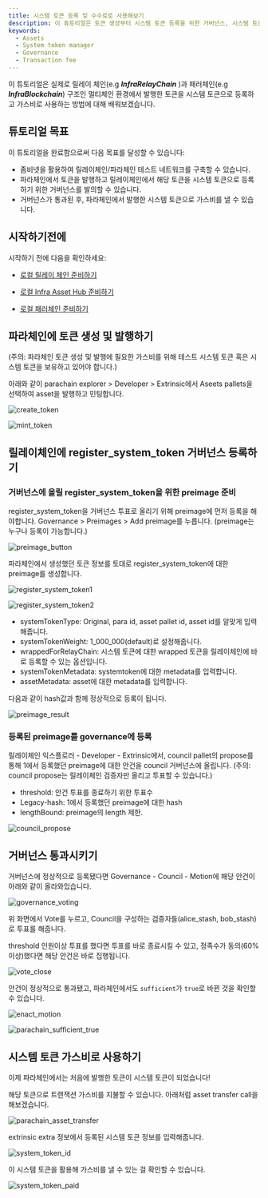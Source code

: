 ```yaml
---
title: 시스템 토큰 등록 및 수수료로 사용해보기
description: 이 튜토리얼은 토큰 생성부터 시스템 토큰 등록을 위한 거버넌스, 시스템 토큰 사용까지의 일련의 과정에 대해 배웁니다.
keywords:
  - Assets
  - System token manager
  - Governance
  - Transaction fee
---
```


이 튜토리얼은 실제로 릴레이 체인(e.g **_InfraRelayChain_** )과 패러체인(e.g **_InfraBlockchain_**) 구조인 멀티체인 환경에서 발행한 토큰을 시스템 토큰으로 등록하고 가스비로 사용하는 방법에 대해 배워보겠습니다.

## 튜토리얼 목표

이 튜토리얼을 완료함으로써 다음 목표를 달성할 수 있습니다:

- 좀비넷을 활용하여 릴레이체인/파라체인 테스트 네트워크를 구축할 수 있습니다.
- 파라체인에서 토큰을 발행하고 릴레이체인에서 해당 토큰을 시스템 토큰으로 등록하기 위한 거버넌스를 발의할 수 있습니다.
- 거버넌스가 통과된 후, 파라체인에서 발행한 시스템 토큰으로 가스비를 낼 수 있습니다.

## 시작하기전에

시작하기 전에 다음을 확인하세요:

- [로컬 릴레이 체인 준비하기](../../tutorials/build-a-parachain/prepare-a-local-relay-chain.ko.md)

- [로컬 Infra Asset Hub 준비하기]()

- [로컬 패러체인 준비하기](../../tutorials/build-a-parachain/connect-a-local-parachain.ko.md) 

## 파라체인에 토큰 생성 및 발행하기

(주의: 파라체인 토큰 생성 및 발행에 필요한 가스비를 위해 테스트 시스템 토큰 혹은 시스템 토큰을 보유하고 있어야 합니다.)

아래와 같이 parachain explorer > Developer > Extrinsic에서 Aseets pallets을 선택하여 asset을 발행하고 민팅합니다.

![create_token](../../../media/images/docs/infrablockspace/create_token.png)

![mint_token](../../../media/images/docs/infrablockspace/mint_token.png)

## 릴레이체인에 register_system_token 거버넌스 등록하기

### 거버넌스에 올릴 register_system_token을 위한 preimage 준비

register_system_token을 거버넌스 투표로 올리기 위해 preimage에 먼저 등록을 해야합니다.
Governance > Preimages > Add preimage를 누릅니다.
(preimage는 누구나 등록이 가능합니다.)

![preimage_button](../../../media/images/docs/infrablockspace/preimage_button.png)

파라체인에서 생성했던 토큰 정보를 토대로 register_system_token에 대한 preimage를 생성합니다.

![register_system_token1](../../../media/images/docs/infrablockspace/register_system_token1.png)

![register_system_token2](../../../media/images/docs/infrablockspace/register_system_token2.png)

- systemTokenType: Original, para id, asset pallet id, asset id를 알맞게 입력해줍니다.
- systemTokenWeight: 1_000_000(default)로 설정해줍니다.
- wrappedForRelayChain: 시스템 토큰에 대한 wrapped 토큰을 릴레이체인에 바로 등록할 수 있는 옵션입니다.
- systemTokenMetadata: systemtoken에 대한 metadata를 입력합니다.
- assetMetadata: asset에 대한 metadata를 입력합니다.

다음과 같이 hash값과 함께 정상적으로 등록이 됩니다.

![preimage_result](../../../media/images/docs/infrablockspace/preimage_result.png)

### 등록된 preimage를 governance에 등록

릴레이체인 익스플로러 - Developer - Extrinsic에서,
council pallet의 propose를 통해 1에서 등록했던 preimage에 대한 안건을 council 거버넌스에 올립니다. 
(주의: council propose는 릴레이체인 검증자만 올리고 투표할 수 있습니다.)

- threshold: 안건 투표를 종료하기 위한 투표수
- Legacy-hash: 1에서 등록했던 preimage에 대한 hash
- lengthBound: preimage의 length 제한. 

![council_propose](../../../media/images/docs/infrablockspace/council_propose.png)

## 거버넌스 통과시키기

거버넌스에 정상적으로 등록됐다면 Governance - Council - Motion에 해당 안건이 아래와 같이 올라와있습니다. 

![governance_voting](../../../media/images/docs/infrablockspace/governance_voting.png)

위 화면에서 Vote를 누르고, Council을 구성하는 검증자들(alice_stash, bob_stash)로 투표를 해줍니다.

threshold 인원이상 투표를 했다면 투표를 바로 종료시킬 수 있고, 정족수가 동의(60% 이상)했다면 해당 안건은 바로 집행됩니다.

![vote_close](../../../media/images/docs/infrablockspace/vote_close.png)

안건이 정상적으로 통과됐고, 파라체인에서도 `sufficient`가 `true`로 바뀐 것을 확인할 수 있습니다.

![enact_motion](../../../media/images/docs/infrablockspace/enact_motion.png)

![parachain_sufficient_true](../../../media/images/docs/infrablockspace/parachain_sufficient_true.png)

## 시스템 토큰 가스비로 사용하기

이제 파라체인에서는 처음에 발행한 토큰이 시스템 토큰이 되었습니다!

해당 토큰으로 트랜잭션 가스비를 지불할 수 있습니다. 아래처럼 asset transfer call을 해보겠습니다. 

![parachain_asset_transfer](../../../media/images/docs/infrablockspace/parachain_asset_transfer.png)

extrinsic extra 정보에서 등록된 시스템 토큰 정보를 입력해줍니다. 

![system_token_id](../../../media/images/docs/infrablockspace/system_token_id.png)

이 시스템 토큰을 활용해 가스비를 낼 수 있는 걸 확인할 수 있습니다.

![system_token_paid](../../../media/images/docs/infrablockspace/system_token_paid.png)